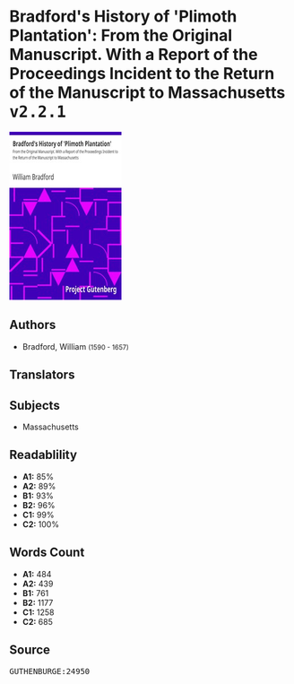 # Bradford's History of 'Plimoth Plantation': From the Original Manuscript. With a Report of the Proceedings Incident to the Return of the Manuscript to Massachusetts <kbd>v2.2.1</kbd>

![](./cover.medium.jpg "")

## Authors


 - Bradford, William <small>(1590 - 1657)</small>

## Translators



## Subjects


 - Massachusetts

## Readablility


 - **A1:** 85%
 - **A2:** 89%
 - **B1:** 93%
 - **B2:** 96%
 - **C1:** 99%
 - **C2:** 100%

## Words Count


 - **A1:** 484
 - **A2:** 439
 - **B1:** 761
 - **B2:** 1177
 - **C1:** 1258
 - **C2:** 685

## Source


<kbd>GUTHENBURGE:24950</kbd>
